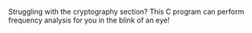 Struggling with the cryptography section? This C program can perform frequency analysis for you in the blink of an eye!

